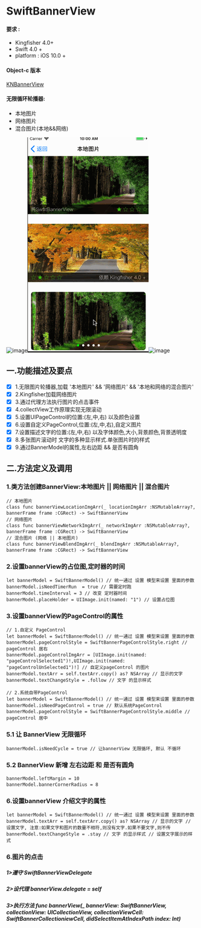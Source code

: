 # SwiftBannerView
#### 要求 :
* Kingfisher 4.0+
* Swift 4.0 +
* platform : iOS 10.0 +

#### Object-c 版本
[KNBannerView](https://github.com/LuKane/KNBannerView)

#### 无限循环轮播器:
* 本地图片
* 网络图片
* 混合图片(本地&&网络)

![image](https://github.com/LuKane/KNImageResource/blob/master/BannerView/BannerViewNetWork.gif?raw=true)![image](https://github.com/LuKane/KNImageResource/blob/master/BannerView/BannerViewlocate.gif?raw=true)![image](https://github.com/LuKane/KNImageResource/blob/master/BannerView/BannerViewBlend.gif?raw=true)

## 一.功能描述及要点
- [x] 1.无限图片轮播器,加载 '本地图片' && '网络图片' && '本地和网络的混合图片'
- [x] 2.Kingfisher加载网络图片
- [x] 3.通过代理方法执行图片的点击事件
- [x] 4.collectView工作原理实现无限滚动
- [x] 5.设置UIPageControl的位置:(左,中,右) 以及颜色设置
- [x] 6.设置自定义PageControl,位置:(左,中,右),自定义图片
- [x] 7.设置描述文字的位置:(左,中,右) 以及字体颜色,大小,背景颜色,背景透明度
- [x] 8.多张图片滚动时 文字的多种显示样式.单张图片时的样式
- [x] 9.通过BannerModel的属性,左右边距 && 是否有圆角

## 二.方法定义及调用
### 1.类方法创建BannerView:本地图片 || 网络图片 || 混合图片
```
// 本地图片
class func bannerViewLocationImgArr(_ locationImgArr :NSMutableArray?, bannerFrame frame :CGRect) -> SwiftBannerView
// 网络图片
class func bannerViewNetworkImgArr(_ networkImgArr :NSMutableArray?, bannerFrame frame :CGRect) -> SwiftBannerView
// 混合图片 (网络 || 本地图片)
class func bannerViewBlendImgArr(_ blendImgArr :NSMutableArray?, bannerFrame frame :CGRect) -> SwiftBannerView
```

### 2.设置bannerView的占位图,定时器的时间
```
let bannerModel = SwiftBannerModel() // 统一通过 设置 模型来设置 里面的参数
bannerModel.isNeedTimerRun  = true // 需要定时跑
bannerModel.timeInterval = 3 // 改变 定时器时间
bannerModel.placeHolder = UIImage.init(named: "1") // 设置占位图
```

### 3.设置bannerView的PageControl的属性
```
// 1.自定义 PageControl
let bannerModel = SwiftBannerModel() // 统一通过 设置 模型来设置 里面的参数
bannerModel.pageControlStyle = SwiftBannerPageControlStyle.right // pageControl 居右
bannerModel.pageControlImgArr = [UIImage.init(named: "pageControlSelected1")!,UIImage.init(named: "pageControlUnSelected1")!] // 自定义pageControl 的图片
bannerModel.textArr = self.textArr.copy() as? NSArray // 显示的文字
bannerModel.textChangeStyle = .follow // 文字 的显示样式

// 2.系统自带PageControl
let bannerModel = SwiftBannerModel() // 统一通过 设置 模型来设置 里面的参数
bannerModel.isNeedPageControl = true // 默认系统PageControl
bannerModel.pageControlStyle = SwiftBannerPageControlStyle.middle // pageControl 居中
```

### 5.1 让 BannerView 无限循环
```
bannerModel.isNeedCycle = true // 让bannerView 无限循环, 默认 不循环
```
### 5.2 BannerView 新增 左右边距 和 是否有圆角
```
bannerModel.leftMargin = 10
bannerModel.bannerCornerRadius = 8
```

### 6.设置bannerView 介绍文字的属性
```
let bannerModel = SwiftBannerModel() // 统一通过 设置 模型来设置 里面的参数
bannerModel.textArr = self.textArr.copy() as? NSArray // 显示的文字 // 设置文字, 注意:如果文字和图片的数量不相符,则没有文字.如果不要文字,则不传
bannerModel.textChangeStyle = .stay // 文字 的显示样式 // 设置文字展示的样式
```
### 6.图片的点击

##### 1>遵守 SwiftBannerViewDelegate

##### 2>设代理 bannerView.delegate = self

##### 3>执行方法 func bannerView(_ bannerView: SwiftBannerView, collectionView: UICollectionView, collectionViewCell: SwiftBannerCollectioniewCell, didSelectItemAtIndexPath index: Int) 
